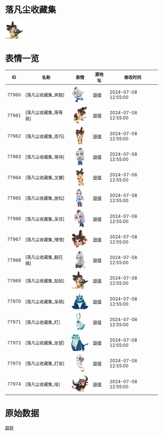 # 落凡尘收藏集

<img src="./cover.png" height="60" alt="cover" />

# 表情一览

|ID|名称|表情|源地址|修改时间|
|----|----|----|----|----|
|77960|[落凡尘收藏集_奔跑]|<img src="./pic/077960_%5B落凡尘收藏集_奔跑%5D.png" height="60" alt="奔跑"/>|[链接](https://i0.hdslb.com/bfs/garb/341be8e7e1fefb453e25652ca3b680596fa35c02.png)|2024-07-08 12:55:00|
|77961|[落凡尘收藏集_等等我]|<img src="./pic/077961_%5B落凡尘收藏集_等等我%5D.png" height="60" alt="等等我"/>|[链接](https://i0.hdslb.com/bfs/garb/e095c12d8ba8671844eb9dba22e583b210c0e55e.png)|2024-07-08 12:55:00|
|77962|[落凡尘收藏集_乖巧]|<img src="./pic/077962_%5B落凡尘收藏集_乖巧%5D.png" height="60" alt="乖巧"/>|[链接](https://i0.hdslb.com/bfs/garb/054c82aeec32f09c78ff122bdf40770487beacef.png)|2024-07-08 12:55:00|
|77963|[落凡尘收藏集_等待]|<img src="./pic/077963_%5B落凡尘收藏集_等待%5D.png" height="60" alt="等待"/>|[链接](https://i0.hdslb.com/bfs/garb/29b7f9bf83fa0df8fda85ea687abde4b5550da70.png)|2024-07-08 12:55:00|
|77964|[落凡尘收藏集_叉腰]|<img src="./pic/077964_%5B落凡尘收藏集_叉腰%5D.png" height="60" alt="叉腰"/>|[链接](https://i0.hdslb.com/bfs/garb/5e485887e4c10045963072db7fae463597e53cfe.png)|2024-07-08 12:55:00|
|77965|[落凡尘收藏集_放松]|<img src="./pic/077965_%5B落凡尘收藏集_放松%5D.png" height="60" alt="放松"/>|[链接](https://i0.hdslb.com/bfs/garb/33c4c727a6568f3b2e4ff31aa1a3c0dc54b72751.png)|2024-07-08 12:55:00|
|77966|[落凡尘收藏集_呆住]|<img src="./pic/077966_%5B落凡尘收藏集_呆住%5D.png" height="60" alt="呆住"/>|[链接](https://i0.hdslb.com/bfs/garb/bdf56c52b5b41bcce3f68992105fec9d6b32e296.png)|2024-07-08 12:55:00|
|77967|[落凡尘收藏集_嘿嘿]|<img src="./pic/077967_%5B落凡尘收藏集_嘿嘿%5D.png" height="60" alt="嘿嘿"/>|[链接](https://i0.hdslb.com/bfs/garb/7849d79562bc444bde7ae16958985c7e15132a53.png)|2024-07-08 12:55:00|
|77968|[落凡尘收藏集_翻花绳]|<img src="./pic/077968_%5B落凡尘收藏集_翻花绳%5D.png" height="60" alt="翻花绳"/>|[链接](https://i0.hdslb.com/bfs/garb/aaa2d0c61f5ed2f4fe1d2a2724ad03c3b505f5e6.png)|2024-07-08 12:55:00|
|77969|[落凡尘收藏集_贴贴]|<img src="./pic/077969_%5B落凡尘收藏集_贴贴%5D.png" height="60" alt="贴贴"/>|[链接](https://i0.hdslb.com/bfs/garb/9f77b6c94bc9e7384f5a6d63c375d8c26e663716.png)|2024-07-08 12:55:00|
|77970|[落凡尘收藏集_呆萌]|<img src="./pic/077970_%5B落凡尘收藏集_呆萌%5D.png" height="60" alt="呆萌"/>|[链接](https://i0.hdslb.com/bfs/garb/8aeeb27eadfee6afd2130b3fe515640867c228af.png)|2024-07-08 12:55:00|
|77971|[落凡尘收藏集_盯]|<img src="./pic/077971_%5B落凡尘收藏集_盯%5D.png" height="60" alt="盯"/>|[链接](https://i0.hdslb.com/bfs/garb/43fb44b35529ccf800f3b2bdca40831ea327ceb5.png)|2024-07-08 12:55:00|
|77972|[落凡尘收藏集_张望]|<img src="./pic/077972_%5B落凡尘收藏集_张望%5D.png" height="60" alt="张望"/>|[链接](https://i0.hdslb.com/bfs/garb/d78ea1bf2bf7801b1cbd8fb1ed96310de0fd9503.png)|2024-07-08 12:55:00|
|77973|[落凡尘收藏集_打坐]|<img src="./pic/077973_%5B落凡尘收藏集_打坐%5D.png" height="60" alt="打坐"/>|[链接](https://i0.hdslb.com/bfs/garb/59425bf269cb47474024bc651d10fc2d601224cb.png)|2024-07-08 12:55:00|
|77974|[落凡尘收藏集_啥]|<img src="./pic/077974_%5B落凡尘收藏集_啥%5D.png" height="60" alt="啥"/>|[链接](https://i0.hdslb.com/bfs/garb/520362f3b7209236ddb77d9347a747cc748a6134.png)|2024-07-08 12:55:00|

# 原始数据

[跳转](./raw.json)

